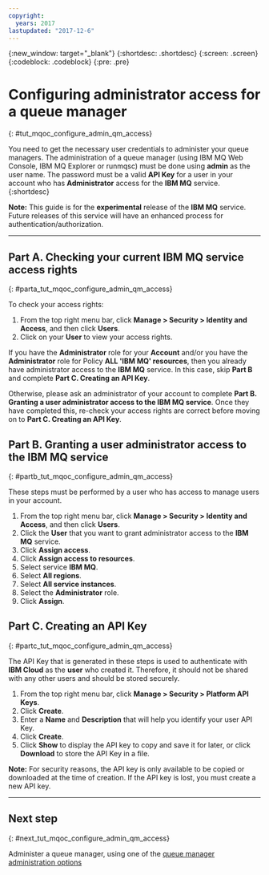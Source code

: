 ```yaml
---
copyright:
  years: 2017
lastupdated: "2017-12-6"
---
```


{:new_window: target="_blank"}
{:shortdesc: .shortdesc}
{:screen: .screen}
{:codeblock: .codeblock}
{:pre: .pre}

# Configuring administrator access for a queue manager
{: #tut_mqoc_configure_admin_qm_access}

You need to get the necessary user credentials to administer your queue managers. The administration of a queue manager (using IBM MQ Web Console, IBM MQ Explorer or runmqsc) must be done using **admin** as the user name.  The password must be a valid **API Key** for a user in your account who has **Administrator** access for the **IBM MQ** service.
{:shortdesc}

**Note:** This guide is for the **experimental** release of the **IBM MQ** service. Future releases of this service will have an enhanced process for authentication/authorization.

---

## Part A. Checking your current IBM MQ service access rights
{: #parta_tut_mqoc_configure_admin_qm_access}

To check your access rights:
1. From the top right menu bar, click **Manage > Security > Identity and Access**, and then click **Users**.
2. Click on your **User** to view your access rights.

If you have the **Administrator** role for your **Account** and/or you have the **Administrator** role for Policy **ALL 'IBM MQ' resources**, then you already have administrator access to the **IBM MQ** service. In this case, skip **Part B** and complete **Part C. Creating an API Key**.

Otherwise, please ask an administrator of your account to complete **Part B. Granting a user administrator access to the IBM MQ service**. Once they have completed this, re-check your access rights are correct before moving on to **Part C. Creating an API Key**.

## Part B. Granting a user administrator access to the IBM MQ service
{: #partb_tut_mqoc_configure_admin_qm_access}

These steps must be performed by a user who has access to manage users in your account.

1. From the top right menu bar, click **Manage > Security > Identity and Access**, and then click **Users**.
2. Click the **User** that you want to grant administrator access to the **IBM MQ** service.
3. Click **Assign access**.
4. Click **Assign access to resources**.
5. Select service **IBM MQ**.
6. Select **All regions**.
7. Select **All service instances**.
8. Select the **Administrator** role.
9. Click **Assign**.

## Part C. Creating an API Key
{: #partc_tut_mqoc_configure_admin_qm_access}

The API Key that is generated in these steps is used to authenticate with **IBM Cloud** as the **user** who created it.  Therefore, it should not be shared with any other users and should be stored securely.

1. From the top right menu bar, click **Manage > Security > Platform API Keys**.
2. Click **Create**.
3. Enter a **Name** and **Description** that will help you identify your user API Key.
4. Click **Create**.
5. Click **Show** to display the API key to copy and save it for later, or click **Download** to store the API Key in a file.

**Note:** For security reasons, the API key is only available to be copied or downloaded at the time of creation.  If the API key is lost, you must create a new API key.

---

## Next step
{: #next_tut_mqoc_configure_admin_qm_access}

Administer a queue manager, using one of the [queue manager administration options](/docs/services/mqcloud/mqoc_admin_qm.html)
